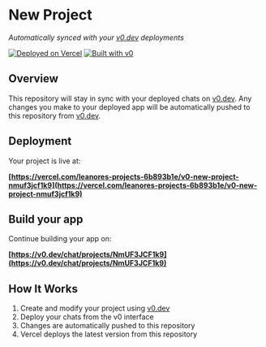 # New Project

*Automatically synced with your [v0.dev](https://v0.dev) deployments*

[![Deployed on Vercel](https://img.shields.io/badge/Deployed%20on-Vercel-black?style=for-the-badge&logo=vercel)](https://vercel.com/leanores-projects-6b893b1e/v0-new-project-nmuf3jcf1k9)
[![Built with v0](https://img.shields.io/badge/Built%20with-v0.dev-black?style=for-the-badge)](https://v0.dev/chat/projects/NmUF3JCF1k9)

## Overview

This repository will stay in sync with your deployed chats on [v0.dev](https://v0.dev).
Any changes you make to your deployed app will be automatically pushed to this repository from [v0.dev](https://v0.dev).

## Deployment

Your project is live at:

**[https://vercel.com/leanores-projects-6b893b1e/v0-new-project-nmuf3jcf1k9](https://vercel.com/leanores-projects-6b893b1e/v0-new-project-nmuf3jcf1k9)**

## Build your app

Continue building your app on:

**[https://v0.dev/chat/projects/NmUF3JCF1k9](https://v0.dev/chat/projects/NmUF3JCF1k9)**

## How It Works

1. Create and modify your project using [v0.dev](https://v0.dev)
2. Deploy your chats from the v0 interface
3. Changes are automatically pushed to this repository
4. Vercel deploys the latest version from this repository